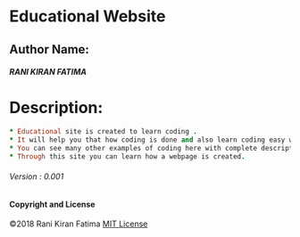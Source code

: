 # Educational Website
## Author Name: 
   ##### RANI KIRAN FATIMA
   
   # Description:
 ``` ruby  
* Educational site is created to learn coding .
* It will help you that how coding is done and also learn coding easy ways.
* You can see many other examples of coding here with complete description.
* Through this site you can learn how a webpage is created.
```
###### Version :  0.001
#### Copyright and License 
 ©2018 Rani Kiran Fatima [MIT License](https://github.com/RaniKiranFitma/wecamp_rani/blob/master/LICENSE)

